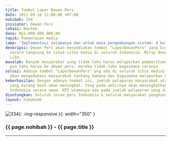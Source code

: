 ```yaml
---
title: Tombol Lapor Dewan Pers
date: 2011-09-16 11:08:00 +07:00
nohibah: 334
inisiator: Dewan Pers
lokasi: Banten
dana: Rp1.000.000.000,00
topik: Pemantauan media
lama: 'Implementasi selamanya dan untuk masa pengembangan sistem: 4 bulan'
deskripsi: Dewan Pers akan menyediakan tombol "LaporDewanPers" yang bisa di-embed
  secara langsung ke situs-situs media di seluruh Indonesia. Mirip dengan tombol Facebook
  Like.
masalah: Banyak masyarakat yang tidak tahu harus melaporkan pemberitaan kemana. Jika
  pun tahu harus ke dewan pers, mereka tidak tahu bagaimana caranya
solusi: Adanya tombol "LaporDewanPers" yng ada di seluruh situs media2 di Indonesia
  akan mengedukasi masyarakat tentang kemana dan bagaimana melaporkan media
keberhasilan: Dengan adanya tombol ini, jumlah pelaporan masyarakat atas pemberitaan
  yang kurang baik akan meningkat. Yang pada akhirnya akan meningkatkan kualitas pers
  Indonesia secara umum. KPI utamanya ada pada jumlah pelaporan yang dilakukan masyarakat.
diuntungkan: Seluruh insan pers Indonesia & seluruh masyarakat pengkonsumsi media
layout: hibahcmb
---
```


![334](/static/img/hibahcmb/334.png){: .img-responsive }{: width="350" }

### {{ page.nohibah }} - {{ page.title }}

---

